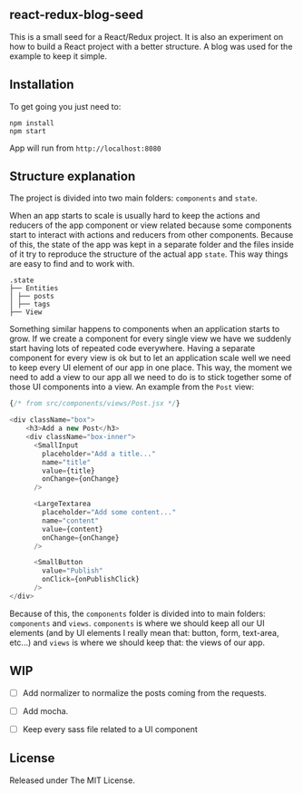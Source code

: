 ## react-redux-blog-seed

This is a small seed for a React/Redux project. It is also an experiment on how to build a React project with a better structure. A blog was used for the example to keep it simple.

## Installation
To get going you just need to:

    npm install
    npm start

App will run from `http://localhost:8080`

## Structure explanation
The project is divided into two main folders: `components` and `state`.

When an app starts to scale is usually hard to keep the actions and reducers of the app component or view related because some components start to interact with actions and reducers from other components. Because of this, the state of the app was kept in a separate folder and the files inside of it try to reproduce the structure of the actual app `state`. This way things are easy to find and to work with.

    .state
    ├── Entities
    │ ├── posts
    │ ├── tags
    ├── View

Something similar happens to components when an application starts to grow. If we create a component for every single view we have we suddenly start having lots of repeated code everywhere. Having a separate component for every view is ok but to let an application scale well we need to keep every UI element of our app in one place. This way, the moment we need to add a view to our app all we need to do is to stick together some of those UI components into a view. An example from the `Post` view:

```javascript
{/* from src/components/views/Post.jsx */}

<div className="box">
    <h3>Add a new Post</h3>
    <div className="box-inner">
      <SmallInput
        placeholder="Add a title..."
        name="title"
        value={title}
        onChange={onChange}
      />

      <LargeTextarea
        placeholder="Add some content..."
        name="content"
        value={content}
        onChange={onChange}
      />

      <SmallButton
        value="Publish"
        onClick={onPublishClick}
      />
</div>
```

Because of this, the `components` folder is divided into to main folders: `components` and `views`. `components` is where we should keep all our UI elements (and by UI elements I really mean that: button, form, text-area, etc...) and `views` is where we should keep that: the views of our app.


## WIP
- [ ]  Add normalizer to normalize the posts coming from the requests.
- [ ] Add mocha.
- [ ] Keep every sass file related to a UI component


## License

Released under The MIT License.